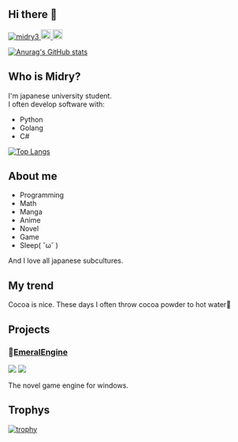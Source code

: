 ## Hi there 👋

<p align="left">
  <a href="https://github.com/midry3/midry3/">
    <img src="https://komarev.com/ghpvc/?username=midry3" alt="midry3" />
  </a>
  <a href="https://x.com/midry3">
    <img height="20" src="https://img.shields.io/twitter/follow/midry3?label=Twitter&logo=twitter&style=flat" />
  </a>
  <a href="https://github.com/midry3">
    <img height="20" src="https://img.shields.io/github/followers/midry3?label=follow&logo=github&style=flat" />
  </a>
</p>

[![Anurag's GitHub stats](https://github-readme-stats.vercel.app/api?username=midry3)](https://github.com/anuraghazra/github-readme-stats)

## Who is Midry?
I'm japanese university student.  
I often develop software with:
- Python
- Golang
- C#

[![Top Langs](https://github-readme-stats.vercel.app/api/top-langs/?username=midry3&hide=html,css,javascript)](https://github.com/anuraghazra/github-readme-stats)

## About me
- Programming
- Math
- Manga
- Anime
- Novel
- Game
- Sleep( ˘ω˘ )

And I love all japanese subcultures.
 
## My trend
Cocoa is nice.
These days I often throw cocoa powder to hot water🫠

## Projects
### 💎[EmeralEngine](https://github.com/Emeral-Engine/EmeralEngine)
![](https://img.shields.io/github/stars/Emeral-Engine/EmeralEngine)
![](https://img.shields.io/github/downloads/Emeral-Engine/EmeralEngine/total)

The novel game engine for windows.

 
## Trophys
[![trophy](https://github-profile-trophy.vercel.app/?username=midry3)](https://github.com/ryo-ma/github-profile-trophy)
